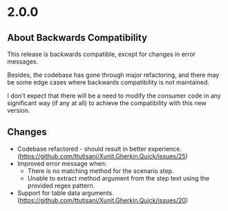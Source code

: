 # 2.0.0

## About Backwards Compatibility

This release is backwards compatible, except for changes in error messages.

Besides, the codebase has gone through major refactoring, and there may be some edge cases where backwards compatibility is not maintained.

I don't expect that there will be a need to modify the consumer code in any significant way (if any at all) to achieve the compatibility with this new version.


## Changes

- Codebase refactored - should result in better experience. (https://github.com/ttutisani/Xunit.Gherkin.Quick/issues/25)
- Improved error message when:
  - There is no matching method for the scenario step.
  - Unable to extract method argument from the step text using the provided regex pattern.
- Support for table data arguments. (https://github.com/ttutisani/Xunit.Gherkin.Quick/issues/20)
